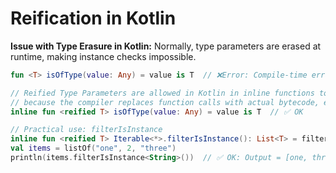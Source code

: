 # Reification in Kotlin

**Issue with Type Erasure in Kotlin:**
Normally, type parameters are erased at runtime, making instance checks impossible.

```kotlin
fun <T> isOfType(value: Any) = value is T  // ❌Error: Compile-time error

// Reified Type Parameters are allowed in Kotlin in inline functions to retain type information,
// because the compiler replaces function calls with actual bytecode, embedding the type directly.
inline fun <reified T> isOfType(value: Any) = value is T  // ✅ OK

// Practical use: filterIsInstance
inline fun <reified T> Iterable<*>.filterIsInstance(): List<T> = filter { it is T } as List<T>
val items = listOf("one", 2, "three")
println(items.filterIsInstance<String>())  // ✅ OK: Output = [one, three]
```
